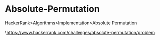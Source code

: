 # Absolute-Permutation
HackerRank>Algorithms>Implementation>Absolute Permutation

\https://www.hackerrank.com/challenges/absolute-permutation/problem
